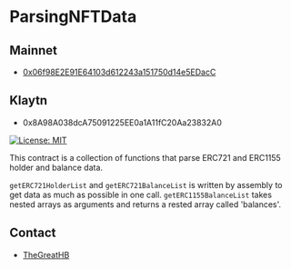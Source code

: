 # ParsingNFTData

## Mainnet
- [0x06f98E2E91E64103d612243a151750d14e5EDacC](https://etherscan.io/address/0x06f98E2E91E64103d612243a151750d14e5EDacC)

## Klaytn
- 0x8A98A038dcA75091225EE0a1A11fC20Aa23832A0

[![License: MIT](https://img.shields.io/badge/License-MIT-yellow.svg)](https://opensource.org/licenses/MIT)

This contract is a collection of functions that parse ERC721 and ERC1155 holder and balance data.  
  
`getERC721HolderList` and `getERC721BalanceList` is written by assembly to get data as much as possible in one call.
`getERC1155BalanceList` takes nested arrays as arguments and returns a rested array called 'balances'.

## Contact

- [TheGreatHB](https://twitter.com/TheGreatHB_/)
